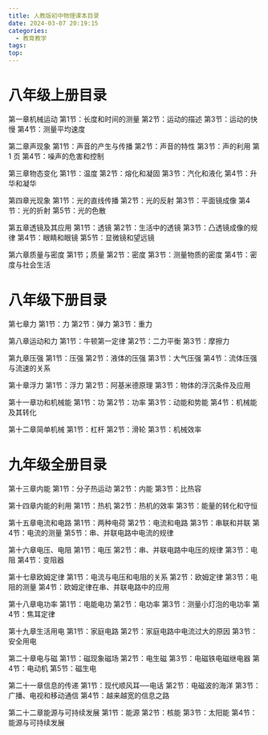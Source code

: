 ```yaml
---
title: 人教版初中物理课本目录
date: 2024-03-07 20:19:15
categories:
  - 教育教学
tags:
top:
---
```


# 八年级上册目录

第一章机械运动
第1节：长度和时间的测量
第2节：运动的描述
第3节：运动的快慢
第4节：测量平均速度
<!--more-->

第二章声现象
第1节：声音的产生与传播
第2节：声音的特性
第3节：声的利用
第 1 页
第4节：噪声的危害和控制

第三章物态变化
第1节：温度
第2节：熔化和凝固
第3节：汽化和液化
第4节：升华和凝华

第四章光现象
第1节：光的直线传播
第2节：光的反射
第3节：平面镜成像
第4节：光的折射
第5节：光的色散

第五章透镜及其应用
第1节：透镜
第2节：生活中的透镜
第3节：凸透镜成像的规律
第4节：眼睛和眼镜
第5节：显微镜和望远镜

第六章质量与密度
第1节；质量
第2节：密度
第3节：测量物质的密度
第4节：密度与社会生活

# 八年级下册目录

第七章力
第1节：力
第2节：弹力
第3节：重力

第八章运动和力
第1节：牛顿第一定律
第2节：二力平衡
第3节：摩擦力

第九章压强
第1节：压强
第2节：液体的压强
第3节：大气压强
第4节：流体压强与流速的关系

第十章浮力
第1节：浮力
第2节：阿基米德原理
第3节：物体的浮沉条件及应用

第十一章功和机械能
第1节：功
第2节：功率
第3节：动能和势能
第4节：机械能及其转化

第十二章简单机械
第1节：杠杆
第2节：滑轮
第3节：机械效率

# 九年级全册目录

第十三章内能
第1节：分子热运动
第2节：内能
第3节：比热容

第十四章内能的利用
第1节：热机
第2节：热机的效率
第3节：能量的转化和守恒

第十五章电流和电路
第1节：两种电荷
第2节：电流和电路
第3节：串联和并联
第4节：电流的测量
第5节：串、并联电路中电流的规律

第十六章电压、电阻
第1节：电压
第2节：串、并联电路中电压的规律
第3节：电阻
第4节：变阻器

第十七章欧姆定律
第1节：电流与电压和电阻的关系
第2节：欧姆定律
第3节：电阻的测量
第4节：欧姆定律在串、并联电路中的应用

第十八章电功率
第1节：电能电功
第2节：电功率
第3节：测量小灯泡的电功率
第4节：焦耳定律

第十九章生活用电
第1节：家庭电路
第2节：家庭电路中电流过大的原因
第3节：安全用电

第二十章电与磁
第1节：磁现象磁场
第2节：电生磁
第3节：电磁铁电磁继电器
第4节：电动机
第5节：磁生电

第二十一章信息的传递
第1节：现代顺风耳──电话
第2节：电磁波的海洋
第3节：广播、电视和移动通信
第4节：越来越宽的信息之路

第二十二章能源与可持续发展
第1节：能源
第2节：核能
第3节：太阳能
第4节：能源与可持续发展